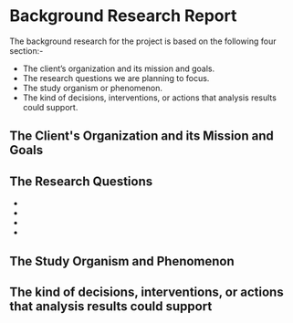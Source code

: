 # Background Research Report
 The background research for the project is based on the following four section:-
 *  The client’s organization and its mission and goals.
 *  The research questions we are planning to focus.
 *  The study organism or phenomenon.
 *  The kind of decisions, interventions, or actions that analysis results could support.

## The Client's Organization and its Mission and Goals


## The Research Questions
* 
* 
*
*


## The Study Organism and Phenomenon

## The kind of decisions, interventions, or actions that analysis results could support
